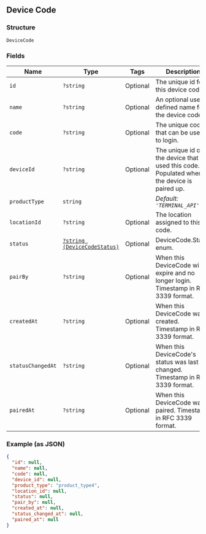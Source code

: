 ## Device Code

### Structure

`DeviceCode`

### Fields

| Name | Type | Tags | Description |
|  --- | --- | --- | --- |
| `id` | `?string` | Optional | The unique id for this device code. |
| `name` | `?string` | Optional | An optional user-defined name for the device code. |
| `code` | `?string` | Optional | The unique code that can be used to login. |
| `deviceId` | `?string` | Optional | The unique id of the device that used this code. Populated when the device is paired up. |
| `productType` | `string` |  | *Default: `'TERMINAL_API'`* |
| `locationId` | `?string` | Optional | The location assigned to this code. |
| `status` | [`?string (DeviceCodeStatus)`](/doc/models/device-code-status.md) | Optional | DeviceCode.Status enum. |
| `pairBy` | `?string` | Optional | When this DeviceCode will expire and no longer login. Timestamp in RFC 3339 format. |
| `createdAt` | `?string` | Optional | When this DeviceCode was created. Timestamp in RFC 3339 format. |
| `statusChangedAt` | `?string` | Optional | When this DeviceCode's status was last changed. Timestamp in RFC 3339 format. |
| `pairedAt` | `?string` | Optional | When this DeviceCode was paired. Timestamp in RFC 3339 format. |

### Example (as JSON)

```json
{
  "id": null,
  "name": null,
  "code": null,
  "device_id": null,
  "product_type": "product_type4",
  "location_id": null,
  "status": null,
  "pair_by": null,
  "created_at": null,
  "status_changed_at": null,
  "paired_at": null
}
```

